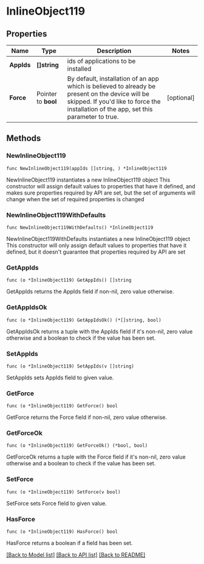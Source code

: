 # InlineObject119

## Properties

Name | Type | Description | Notes
------------ | ------------- | ------------- | -------------
**AppIds** | **[]string** | ids of applications to be installed | 
**Force** | Pointer to **bool** | By default, installation of an app which is believed to already be present on the device will be skipped. If you&#39;d like to force the installation of the app, set this parameter to true. | [optional] 

## Methods

### NewInlineObject119

`func NewInlineObject119(appIds []string, ) *InlineObject119`

NewInlineObject119 instantiates a new InlineObject119 object
This constructor will assign default values to properties that have it defined,
and makes sure properties required by API are set, but the set of arguments
will change when the set of required properties is changed

### NewInlineObject119WithDefaults

`func NewInlineObject119WithDefaults() *InlineObject119`

NewInlineObject119WithDefaults instantiates a new InlineObject119 object
This constructor will only assign default values to properties that have it defined,
but it doesn't guarantee that properties required by API are set

### GetAppIds

`func (o *InlineObject119) GetAppIds() []string`

GetAppIds returns the AppIds field if non-nil, zero value otherwise.

### GetAppIdsOk

`func (o *InlineObject119) GetAppIdsOk() (*[]string, bool)`

GetAppIdsOk returns a tuple with the AppIds field if it's non-nil, zero value otherwise
and a boolean to check if the value has been set.

### SetAppIds

`func (o *InlineObject119) SetAppIds(v []string)`

SetAppIds sets AppIds field to given value.


### GetForce

`func (o *InlineObject119) GetForce() bool`

GetForce returns the Force field if non-nil, zero value otherwise.

### GetForceOk

`func (o *InlineObject119) GetForceOk() (*bool, bool)`

GetForceOk returns a tuple with the Force field if it's non-nil, zero value otherwise
and a boolean to check if the value has been set.

### SetForce

`func (o *InlineObject119) SetForce(v bool)`

SetForce sets Force field to given value.

### HasForce

`func (o *InlineObject119) HasForce() bool`

HasForce returns a boolean if a field has been set.


[[Back to Model list]](../README.md#documentation-for-models) [[Back to API list]](../README.md#documentation-for-api-endpoints) [[Back to README]](../README.md)


